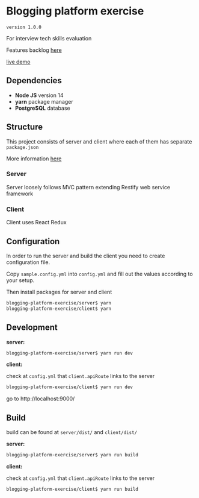 # Blogging platform exercise

`version 1.0.0`

For interview tech skills evaluation

Features backlog [here](./docs/backlog.md)

[live demo](http://104.248.43.170:8000) 

## Dependencies

- **Node JS** version 14
- **yarn** package manager
- **PostgreSQL** database

## Structure

This project consists of server and client where each of them has separate `package.json`

More information  [here](./docs/structure.md)

### Server

Server loosely follows MVC pattern extending Restify web service framework


### Client

Client uses React Redux 

## Configuration

In order to run the server and build the client you need to create configuration file.

Copy `sample.config.yml` into `config.yml` and fill out the values according to your setup.

Then install packages for server and client

```bash
blogging-platform-exercise/server$ yarn
blogging-platform-exercise/client$ yarn
```

## Development

**server:**

```bash
blogging-platform-exercise/server$ yarn run dev
```

**client:**

check at `config.yml` that `client.apiRoute` links to the server

```bash
blogging-platform-exercise/client$ yarn run dev
```

go to http://localhost:9000/

## Build

build can be found at `server/dist/` and `client/dist/`

**server:**

```bash
blogging-platform-exercise/server$ yarn run build
```

**client:**

check at `config.yml` that `client.apiRoute` links to the server

```bash
blogging-platform-exercise/client$ yarn run build
```




